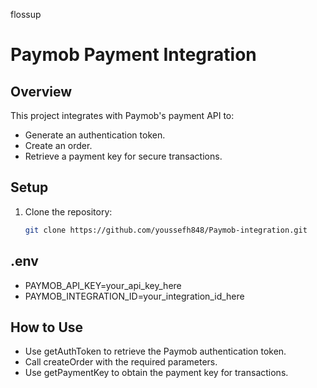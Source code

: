 flossup
# Paymob Payment Integration

## Overview
This project integrates with Paymob's payment API to:
- Generate an authentication token.
- Create an order.
- Retrieve a payment key for secure transactions.

## Setup
1. Clone the repository:
   ```bash
   git clone https://github.com/youssefh848/Paymob-integration.git

## .env
- PAYMOB_API_KEY=your_api_key_here
- PAYMOB_INTEGRATION_ID=your_integration_id_here

## How to Use
- Use getAuthToken to retrieve the Paymob authentication token.
- Call createOrder with the required parameters.
- Use getPaymentKey to obtain the payment key for transactions.